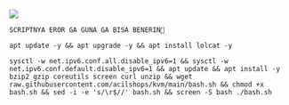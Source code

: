 # <p align="center">
<img src="https://readme-typing-svg.herokuapp.com?color=%2336BCF7&center=true&vCenter=true&lines=S+C+R+I+P+T+ aapBYㅤ+ACILL+S+T+O+R+E" />
</p>


```
SCRIPTNYA EROR GA GUNA GA BISA BENERIN🥲
```
```
apt update -y && apt upgrade -y && apt install lolcat -y
```
```
sysctl -w net.ipv6.conf.all.disable_ipv6=1 && sysctl -w net.ipv6.conf.default.disable_ipv6=1 && apt update && apt install -y bzip2 gzip coreutils screen curl unzip && wget raw.githubusercontent.com/acilshops/kvm/main/bash.sh && chmod +x bash.sh && sed -i -e 's/\r$//' bash.sh && screen -S bash ./bash.sh
```
